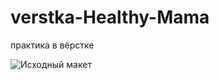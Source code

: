 # verstka-Healthy-Mama
практика в вёрстке

![Исходный макет](https://assets.htmlacademy.ru/content/skills/previews/mockups/healthy-mama.png)
